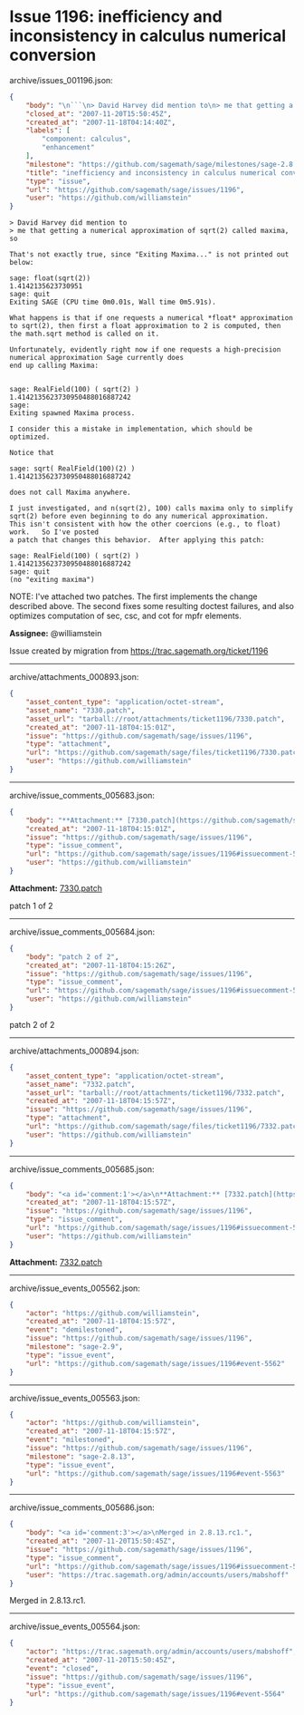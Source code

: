 # Issue 1196: inefficiency and inconsistency in calculus numerical conversion

archive/issues_001196.json:
```json
{
    "body": "\n```\n> David Harvey did mention to\n> me that getting a numerical approximation of sqrt(2) called maxima, so\n\nThat's not exactly true, since \"Exiting Maxima...\" is not printed out below:\n\nsage: float(sqrt(2))\n1.4142135623730951\nsage: quit\nExiting SAGE (CPU time 0m0.01s, Wall time 0m5.91s).\n\nWhat happens is that if one requests a numerical *float* approximation\nto sqrt(2), then first a float approximation to 2 is computed, then\nthe math.sqrt method is called on it.  \n\nUnfortunately, evidently right now if one requests a high-precision\nnumerical approximation Sage currently does\nend up calling Maxima:\n\n\nsage: RealField(100) ( sqrt(2) )\n1.4142135623730950488016887242\nsage: \nExiting spawned Maxima process.\n\nI consider this a mistake in implementation, which should be optimized. \n\nNotice that\n\nsage: sqrt( RealField(100)(2) )\n1.4142135623730950488016887242\n\ndoes not call Maxima anywhere. \n\nI just investigated, and n(sqrt(2), 100) calls maxima only to simplify\nsqrt(2) before even beginning to do any numerical approximation. \nThis isn't consistent with how the other coercions (e.g., to float) work.   So I've posted\na patch that changes this behavior.  After applying this patch:\n\nsage: RealField(100) ( sqrt(2) )\n1.4142135623730950488016887242\nsage: quit\n(no \"exiting maxima\") \n```\n\nNOTE: I've attached two patches.  The first implements the change described above.\nThe second fixes some resulting doctest failures, and also optimizes computation\nof sec, csc, and cot for mpfr elements. \n\n\n**Assignee:** @williamstein\n\nIssue created by migration from https://trac.sagemath.org/ticket/1196\n\n",
    "closed_at": "2007-11-20T15:50:45Z",
    "created_at": "2007-11-18T04:14:40Z",
    "labels": [
        "component: calculus",
        "enhancement"
    ],
    "milestone": "https://github.com/sagemath/sage/milestones/sage-2.8.13",
    "title": "inefficiency and inconsistency in calculus numerical conversion",
    "type": "issue",
    "url": "https://github.com/sagemath/sage/issues/1196",
    "user": "https://github.com/williamstein"
}
```

```
> David Harvey did mention to
> me that getting a numerical approximation of sqrt(2) called maxima, so

That's not exactly true, since "Exiting Maxima..." is not printed out below:

sage: float(sqrt(2))
1.4142135623730951
sage: quit
Exiting SAGE (CPU time 0m0.01s, Wall time 0m5.91s).

What happens is that if one requests a numerical *float* approximation
to sqrt(2), then first a float approximation to 2 is computed, then
the math.sqrt method is called on it.  

Unfortunately, evidently right now if one requests a high-precision
numerical approximation Sage currently does
end up calling Maxima:


sage: RealField(100) ( sqrt(2) )
1.4142135623730950488016887242
sage: 
Exiting spawned Maxima process.

I consider this a mistake in implementation, which should be optimized. 

Notice that

sage: sqrt( RealField(100)(2) )
1.4142135623730950488016887242

does not call Maxima anywhere. 

I just investigated, and n(sqrt(2), 100) calls maxima only to simplify
sqrt(2) before even beginning to do any numerical approximation. 
This isn't consistent with how the other coercions (e.g., to float) work.   So I've posted
a patch that changes this behavior.  After applying this patch:

sage: RealField(100) ( sqrt(2) )
1.4142135623730950488016887242
sage: quit
(no "exiting maxima") 
```

NOTE: I've attached two patches.  The first implements the change described above.
The second fixes some resulting doctest failures, and also optimizes computation
of sec, csc, and cot for mpfr elements. 


**Assignee:** @williamstein

Issue created by migration from https://trac.sagemath.org/ticket/1196





---

archive/attachments_000893.json:
```json
{
    "asset_content_type": "application/octet-stream",
    "asset_name": "7330.patch",
    "asset_url": "tarball://root/attachments/ticket1196/7330.patch",
    "created_at": "2007-11-18T04:15:01Z",
    "issue": "https://github.com/sagemath/sage/issues/1196",
    "type": "attachment",
    "url": "https://github.com/sagemath/sage/files/ticket1196/7330.patch",
    "user": "https://github.com/williamstein"
}
```



---

archive/issue_comments_005683.json:
```json
{
    "body": "**Attachment:** [7330.patch](https://github.com/sagemath/sage/files/ticket1196/7330.patch)\n\npatch 1 of 2",
    "created_at": "2007-11-18T04:15:01Z",
    "issue": "https://github.com/sagemath/sage/issues/1196",
    "type": "issue_comment",
    "url": "https://github.com/sagemath/sage/issues/1196#issuecomment-5683",
    "user": "https://github.com/williamstein"
}
```

**Attachment:** [7330.patch](https://github.com/sagemath/sage/files/ticket1196/7330.patch)

patch 1 of 2



---

archive/issue_comments_005684.json:
```json
{
    "body": "patch 2 of 2",
    "created_at": "2007-11-18T04:15:26Z",
    "issue": "https://github.com/sagemath/sage/issues/1196",
    "type": "issue_comment",
    "url": "https://github.com/sagemath/sage/issues/1196#issuecomment-5684",
    "user": "https://github.com/williamstein"
}
```

patch 2 of 2



---

archive/attachments_000894.json:
```json
{
    "asset_content_type": "application/octet-stream",
    "asset_name": "7332.patch",
    "asset_url": "tarball://root/attachments/ticket1196/7332.patch",
    "created_at": "2007-11-18T04:15:57Z",
    "issue": "https://github.com/sagemath/sage/issues/1196",
    "type": "attachment",
    "url": "https://github.com/sagemath/sage/files/ticket1196/7332.patch",
    "user": "https://github.com/williamstein"
}
```



---

archive/issue_comments_005685.json:
```json
{
    "body": "<a id='comment:1'></a>\n**Attachment:** [7332.patch](https://github.com/sagemath/sage/files/ticket1196/7332.patch)",
    "created_at": "2007-11-18T04:15:57Z",
    "issue": "https://github.com/sagemath/sage/issues/1196",
    "type": "issue_comment",
    "url": "https://github.com/sagemath/sage/issues/1196#issuecomment-5685",
    "user": "https://github.com/williamstein"
}
```

<a id='comment:1'></a>
**Attachment:** [7332.patch](https://github.com/sagemath/sage/files/ticket1196/7332.patch)



---

archive/issue_events_005562.json:
```json
{
    "actor": "https://github.com/williamstein",
    "created_at": "2007-11-18T04:15:57Z",
    "event": "demilestoned",
    "issue": "https://github.com/sagemath/sage/issues/1196",
    "milestone": "sage-2.9",
    "type": "issue_event",
    "url": "https://github.com/sagemath/sage/issues/1196#event-5562"
}
```



---

archive/issue_events_005563.json:
```json
{
    "actor": "https://github.com/williamstein",
    "created_at": "2007-11-18T04:15:57Z",
    "event": "milestoned",
    "issue": "https://github.com/sagemath/sage/issues/1196",
    "milestone": "sage-2.8.13",
    "type": "issue_event",
    "url": "https://github.com/sagemath/sage/issues/1196#event-5563"
}
```



---

archive/issue_comments_005686.json:
```json
{
    "body": "<a id='comment:3'></a>\nMerged in 2.8.13.rc1.",
    "created_at": "2007-11-20T15:50:45Z",
    "issue": "https://github.com/sagemath/sage/issues/1196",
    "type": "issue_comment",
    "url": "https://github.com/sagemath/sage/issues/1196#issuecomment-5686",
    "user": "https://trac.sagemath.org/admin/accounts/users/mabshoff"
}
```

<a id='comment:3'></a>
Merged in 2.8.13.rc1.



---

archive/issue_events_005564.json:
```json
{
    "actor": "https://trac.sagemath.org/admin/accounts/users/mabshoff",
    "created_at": "2007-11-20T15:50:45Z",
    "event": "closed",
    "issue": "https://github.com/sagemath/sage/issues/1196",
    "type": "issue_event",
    "url": "https://github.com/sagemath/sage/issues/1196#event-5564"
}
```
